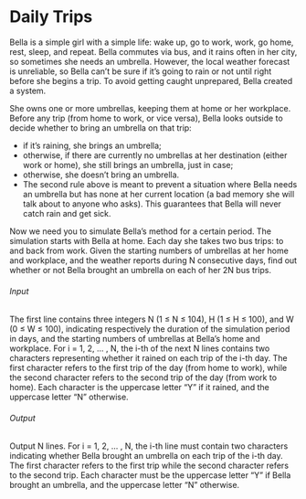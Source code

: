 
# Daily Trips

Bella is a simple girl with a simple life: wake up, go to work, work, go home, rest, sleep, and repeat. Bella commutes via bus, and it rains often in her city, so sometimes she needs an umbrella. However, the local weather forecast is unreliable, so Bella can’t be sure if it’s going to rain or not until right before she begins a trip. To avoid getting caught unprepared, Bella created a system.  

She owns one or more umbrellas, keeping them at home or her workplace. Before any trip (from home to work, or vice versa), Bella looks outside to decide whether to bring an umbrella on that trip:  

- if it’s raining, she brings an umbrella;
- otherwise, if there are currently no umbrellas at her destination (either work or home), she still brings an umbrella, just in case;
- otherwise, she doesn’t bring an umbrella.
- The second rule above is meant to prevent a situation where Bella needs an umbrella but has none at her current location (a bad memory she will talk about to anyone who asks). This guarantees that Bella will never catch rain and get sick.  

Now we need you to simulate Bella’s method for a certain period. The simulation starts with Bella at home. Each day she takes two bus trips: to and back from work. Given the starting numbers of umbrellas at her home and workplace, and the weather reports during N consecutive days, find out whether or not Bella brought an umbrella on each of her 2N bus trips.  

###### Input

The first line contains three integers N (1 ≤ N ≤ 104), H (1 ≤ H ≤ 100), and W (0 ≤ W ≤ 100), indicating respectively the duration of the simulation period in days, and the starting numbers of umbrellas at Bella’s home and workplace. For i = 1, 2, ... , N, the i-th of the next N lines contains two characters representing whether it rained on each trip of the i-th day. The first character refers to the first trip of the day (from home to work), while the second character refers to the second trip of the day (from work to home). Each character is the uppercase letter “Y” if it rained, and the uppercase letter “N” otherwise.  

###### Output

Output N lines. For i = 1, 2, ... , N, the i-th line must contain two characters indicating whether Bella brought an umbrella on each trip of the i-th day. The first character refers to the first trip while the second character refers to the second trip. Each character must be the uppercase letter “Y” if Bella brought an umbrella, and the uppercase letter “N” otherwise.  

